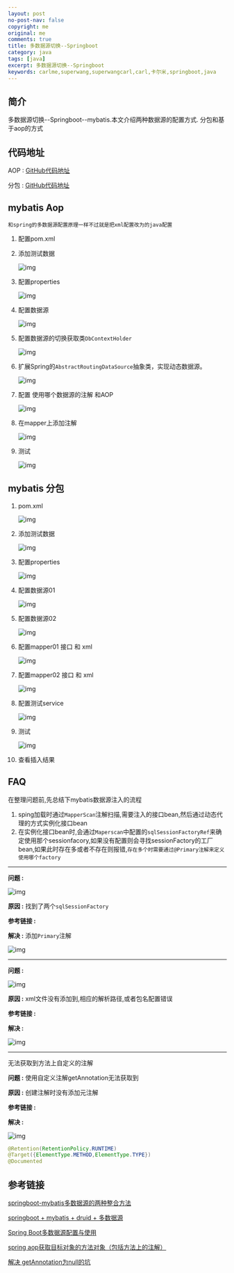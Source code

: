 ```yaml
---
layout: post
no-post-nav: false 
copyright: me
original: me
comments: true
title: 多数据源切换--Springboot
category: java
tags: [java]
excerpt: 多数据源切换--Springboot
keywords: carlme,superwang,superwangcarl,carl,卡尔米,springboot,java
---
```


## 简介

多数据源切换--Springboot--mybatis.本文介绍两种数据源的配置方式. 分包和基于aop的方式

## 代码地址

AOP : [GitHub代码地址](https://github.com/SuperWangCarl/spring-boot-examples/tree/master/data-multidatasources/data-multi-mybatis-aop)

分包 : [GitHub代码地址](https://github.com/SuperWangCarl/spring-boot-examples/tree/master/data-multidatasources/data-multi-mybatis-package)

## mybatis Aop

`和spring的多数据源配置原理一样不过就是把xml配置改为的java配置`

1. 配置pom.xml

2. 添加测试数据

   ![img]({{site.cdn}}assets/images/blog/2019/20190606133122.png)

3. 配置properties

   ![img]({{site.cdn}}assets/images/blog/2019/20190610153505.png)

4. 配置数据源

   ![img]({{site.cdn}}assets/images/blog/2019/20190610175603.png)

5. 配置数据源的切换获取类`DbContextHolder`

   ![img]({{site.cdn}}assets/images/blog/2019/20190606103544.png)

6. 扩展Spring的`AbstractRoutingDataSource`抽象类，实现动态数据源。

   ![img]({{site.cdn}}assets/images/blog/2019/20190606103237.png)

7. 配置 使用哪个数据源的注解 和AOP

   ![img]({{site.cdn}}assets/images/blog/2019/20190610185705.png)

8. 在mapper上添加注解

   ![img]({{site.cdn}}assets/images/blog/2019/20190610185906.png)

9. 测试

   ![img]({{site.cdn}}assets/images/blog/2019/20190610185939.png)

## mybatis 分包

1. pom.xml

   ![img]({{site.cdn}}assets/images/blog/2019/20190610153447.png)

2. 添加测试数据

   ![img]({{site.cdn}}assets/images/blog/2019/20190606133122.png)

3. 配置properties

   ![img]({{site.cdn}}assets/images/blog/2019/20190610153505.png)

4. 配置数据源01

   ![img]({{site.cdn}}assets/images/blog/2019/20190610153528.png)

5. 配置数据源02

   ![img]({{site.cdn}}assets/images/blog/2019/20190610153557.png)

6. 配置mapper01 接口 和 xml

   ![img]({{site.cdn}}assets/images/blog/2019/20190610153626.png)

7. 配置mapper02 接口 和 xml

   ![img]({{site.cdn}}assets/images/blog/2019/20190610153650.png)

8. 配置测试service

   ![img]({{site.cdn}}assets/images/blog/2019/20190610153716.png)

9. 测试

   ![img]({{site.cdn}}assets/images/blog/2019/20190610153756.png)

10. 查看插入结果

## FAQ

在整理问题前,先总结下mybatis数据源注入的流程

1. sping加载时通过`MapperScan`注解扫描,需要注入的接口bean,然后通过动态代理的方式实例化接口bean
2. 在实例化接口bean时,会通过`Maperscan`中配置的`sqlSessionFactoryRef`来确定使用那个sessionfacory,如果没有配置则会寻找sessionFactory的工厂bean,如果此时存在多或者不存在则报错,`存在多个时需要通过@Primary注解来定义使用哪个factory`

***

**问题 :** 

![img]({{site.cdn}}assets/images/blog/2019/20190610150114.png)

**原因 :** 找到了两个`sqlSessionFactory`

**参考链接 :** 

**解决 :** 添加`Primary`注解

![img]({{site.cdn}}assets/images/blog/2019/20190610150147.png)

***

**问题 :** 

![img]({{site.cdn}}assets/images/blog/2019/20190610150315.png)

**原因 :** xml文件没有添加到,相应的解析路径,或者包名配置错误

**参考链接 :** 

**解决 :** 

![img]({{site.cdn}}assets/images/blog/2019/20190610150705.png)

***

无法获取到方法上自定义的注解

**问题 :** 使用自定义注解getAnnotation无法获取到

**原因 :** 创建注解时没有添加元注解

**参考链接 :** 

**解决 :** 

![img]({{site.cdn}}assets/images/blog/2019/20190610174837.png)

```java
@Retention(RetentionPolicy.RUNTIME)
@Target({ElementType.METHOD,ElementType.TYPE})
@Documented
```

## 参考链接

[springboot-mybatis多数据源的两种整合方法](https://blog.csdn.net/tuesdayma/article/details/81081666)

[springboot + mybatis + druid + 多数据源](https://blog.csdn.net/qq_35206261/article/details/81778224#t7)

[Spring Boot多数据源配置与使用](http://blog.didispace.com/springbootmultidatasource/)

[spring aop获取目标对象的方法对象（包括方法上的注解）](https://www.cnblogs.com/qiumingcheng/p/5923928.html)

[解决 getAnnotation为null的坑](https://blog.csdn.net/qq_20960159/article/details/86600146)

